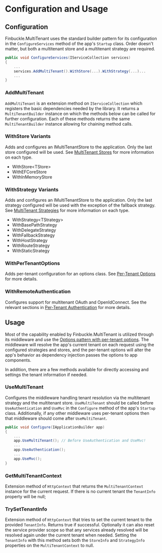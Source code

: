 # Configuration and Usage

## Configuration
Finbuckle.MultiTenant uses the standard builder pattern for its configuration in the `ConfigureServices` method of the app's `Startup` class. Order doesn't matter, but both a multitenant store and a multitenant strategy are required.

```cs
public void ConfigureServices(IServiceCollection services)
{
    ...
    services.AddMultiTenant().WithStore(...).WithStrategy(...)...
    ...
}
```

### AddMultiTenant
`AddMultiTenant` is an extension method on `IServiceCollection` which registers the basic dependencies needed by the library. It returns a `MultiTenantBuilder` instance on which the methods below can be called for further configuration. Each of these methods returns the same `MultiTenantBuilder` instance allowing for chaining method calls.

### WithStore Variants
Adds and configures an IMultiTenantStore to the application. Only the last store configured will be used. See [MultiTenant Stores](Stores) for more information on each type.

- WithStore&lt;TStore&gt;
- WithEFCoreStore
- WithInMemoryStore

### WithStrategy Variants
Adds and configures an IMultiTenantStore to the application. Only the last strategy configured will be used with the exception of the fallback strategy. See [MultiTenant Strategies](Strategies) for more information on each type.

- WithStrategy&lt;TStrategy&gt;
- WithBasePathStrategy
- WithDelegateStrategy
- WithFallbackStrategy
- WithHostStrategy
- WithRouteStrategy
- WithStaticStrategy

### WithPerTenantOptions<TOptions>
Adds per-tenant configuration for an options class. See [Per-Tenant Options](Options) for more details.

### WithRemoteAuthentication
Configures support for multitenant OAuth and OpenIdConnect. See the relevant sections in [Per-Tenant Authentication](Authentication) for more details.

## Usage
Most of the capability enabled by Finbuckle.MultiTenant is utilized through its middleware and use the [Options pattern with per-tenant options](Options). The middleware will resolve the app's current tenant on each request using the configured strategies and stores, and the per-tenant options will alter the app's behavior as dependency injection passes the options to app components.

In addition, there are a few methods available for directly accessing and settings the tenant information if needed.

### UseMultiTenant
Configures the middleware handling tenant resolution via the multitenant strategy and the multitenant store. `UseMultiTenant` should be called before `UseAuthentication` and `UseMvc` in the `Configure` method of the app's `Startup` class. Additionally, if any other middleware uses per-tenant options then that middleware should come after `UseMultiTenant`.

```cs
public void Configure(IApplicationBuilder app)
{
    ...
    app.UseMultiTenant(); // Before UseAuthentication and UseMvc!
    ...
    app.UseAuthentication();
    ...
    app.UseMvc();
}
```

### GetMultiTenantContext
Extension method of `HttpContext` that returns the `MultiTenantContext` instance for the current request. If there is no current tenant the `TenantInfo` property will be null;

### TrySetTenantInfo
Extension method of `HttpContext` that tries to set the current tenant to the provided `TenantInfo`. Returns true if successful. Optionally it can also reset the service provider scope so that any services already resolved will be resolved again under the current tenant when needed. Setting the `TenantInfo` with this method sets both the `StoreInfo` and `StrategyInfo` properties on the `MultiTenantContext` to null.